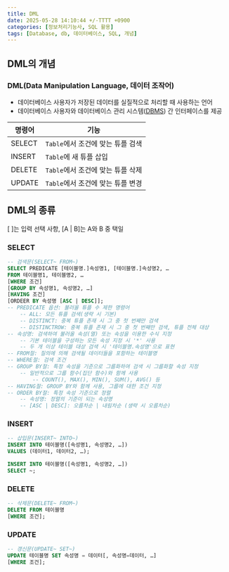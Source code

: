 ```yaml
---
title: DML
date: 2025-05-28 14:10:44 +/-TTTT +0900
categories: [정보처리기능사, SQL 활용]
tags: [Database, db, 데이터베이스, SQL, 개념]
---
```


## DML의 개념
### DML(Data Manipulation Language, 데이터 조작어)
* 데이터베이스 사용자가 저장된 데이터를 실질적으로 처리할 때 사용하는 언어
* 데이터베이스 사용자와 데이터베이스 관리 시스템([DBMS](https://alder-r.github.io/posts/DBMS(%EB%8D%B0%EC%9D%B4%ED%84%B0%EB%B2%A0%EC%9D%B4%EC%8A%A4-%EA%B4%80%EB%A6%AC-%EC%8B%9C%EC%8A%A4%ED%85%9C)/)) 간 인터페이스를 제공

|명령어|기능|
|------|---|
|SELECT|`Table`에서 조건에 맞는 튜플 검색|
|INSERT|`Table`에 새 튜플 삽입|
|DELETE|`Table`에서 조건에 맞는 튜플 삭제|
|UPDATE|`Table`에서 조건에 맞는 튜플 변경|

## DML의 종류
[ ]는 입력 선택 사항, [A | B]는 A와 B 중 택일

### SELECT
```sql
-- 검색문(SELECT~ FROM~)
SELECT PREDICATE [테이블명.]속성명1, [테이블명.]속성명2, …
FROM 테이블명1, 테이블명2, …
[WHERE 조건]
[GROUP BY 속성명1, 속성명2, …]
[HAVING 조건]
[ORDEER BY 속성명 [ASC | DESC]];
-- PREDICATE 옵션: 불러올 튜플 수 제한 명령어
    -- ALL: 모든 튜플 검색(생략 시 기본)
    -- DISTINCT: 중복 튜플 존재 시 그 중 첫 번째만 검색
    -- DISTINCTROW: 중복 튜플 존재 시 그 중 첫 번째만 검색, 튜플 전체 대상
-- 속성명: 검색하여 불러올 속성(열) 또는 속성을 이용한 수식 지정
    -- 기본 테이블을 구성하는 모든 속성 지정 시 '*' 사용
    -- 두 개 이상 테이블 대상 검색 시 '테이블명.속성명'으로 표현
-- FROM절: 질의에 의해 검색될 데이터들을 포함하는 테이블명
-- WHERE절: 검색 조건
-- GROUP BY절: 특정 속성을 기준으로 그룹화하여 검색 시 그룹화할 속성 지정
    -- 일반적으로 그룹 함수(집단 함수)와 함께 사용
        -- COUNT(), MAX(), MIN(), SUM(), AVG() 등
-- HAVING절: GROUP BY와 함께 사용, 그룹에 대한 조건 지정
-- ORDER BY절: 특정 속성 기준으로 정렬
    -- 속성명: 정렬의 기준이 되는 속성명
    -- [ASC | DESC]: 오름차순 | 내림차순 (생략 시 오름차순)
```
### INSERT
```sql
-- 삽입문(INSERT~ INTO~)
INSERT INTO 테이블명([속성명1, 속성명2, …])
VALUES (데이터1, 데이터2, …);

INSERT INTO 테이블명([속성명1, 속성명2, …])
SELECT ~;
```
### DELETE
```sql
-- 삭제문(DELETE~ FROM~)
DELETE FROM 테이블명
[WHERE 조건];
```
### UPDATE
```sql
-- 갱신문(UPDATE~ SET~)
UPDATE 테이블명 SET 속성명 = 데이터[, 속성명=데이터, …]
[WHERE 조건];
```
